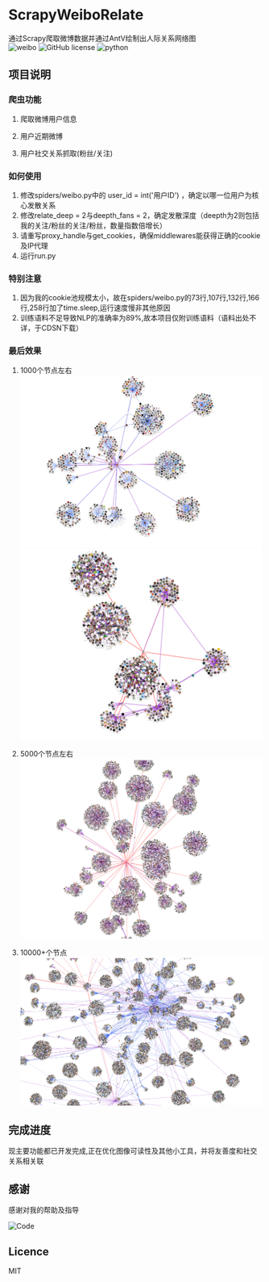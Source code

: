# ScrapyWeiboRelate

通过Scrapy爬取微博数据并通过AntV绘制出人际关系网络图<br>
![weibo](https://badgen.net/badge/weibo/NLP/cyan?icon=github)
![GitHub license](https://badgen.net/github/license/HUANGZHIHAO1994/weibo-analysis-and-visualization?color=green)
![python](https://badgen.net/badge/python/%3E=3.6/8d6fe7)

## 项目说明

### 爬虫功能
1. 爬取微博用户信息

2. 用户近期微博

3. 用户社交关系抓取(粉丝/关注)

### 如何使用
1. 修改spiders/weibo.py中的 user_id = int('用户ID') ，确定以哪一位用户为核心发散关系
2. 修改relate_deep = 2与deepth_fans = 2，确定发散深度（deepth为2则包括我的关注/粉丝的关注/粉丝，数量指数倍增长）
3. 请重写proxy_handle与get_cookies，确保middlewares能获得正确的cookie及IP代理
4. 运行run.py

### 特别注意
1. 因为我的cookie池规模太小，故在spiders/weibo.py的73行,107行,132行,166行,258行加了time.sleep,运行速度慢非其他原因
2. 训练语料不足导致NLP的准确率为89%,故本项目仅附训练语料（语料出处不详，于CDSN下载）

### 最后效果
1. 1000个节点左右
![800](https://github.com/RA1LGUN/ScrapyWeiboRelate/blob/master/%E5%BE%AE%E4%BF%A1%E5%9B%BE%E7%89%87_20210107115811.png)
![1000+](https://github.com/RA1LGUN/ScrapyWeiboRelate/blob/master/%E5%BE%AE%E4%BF%A1%E5%9B%BE%E7%89%87_20210107115809.png)

2. 5000个节点左右
![4800](https://github.com/RA1LGUN/ScrapyWeiboRelate/blob/master/%E5%BE%AE%E4%BF%A1%E5%9B%BE%E7%89%87_20210107115802.png)

3. 10000+个节点
![14000](https://github.com/RA1LGUN/ScrapyWeiboRelate/blob/master/%E5%BE%AE%E4%BF%A1%E5%9B%BE%E7%89%87_20210107115817.png)

## 完成进度
现主要功能都已开发完成,正在优化图像可读性及其他小工具，并将友善度和社交关系相关联

## 感谢

感谢对我的帮助及指导

<img src="http://qlogo1.store.qq.com/qzone/1845370492/1845370492/100?1570026854" title="Code">

## Licence

MIT
